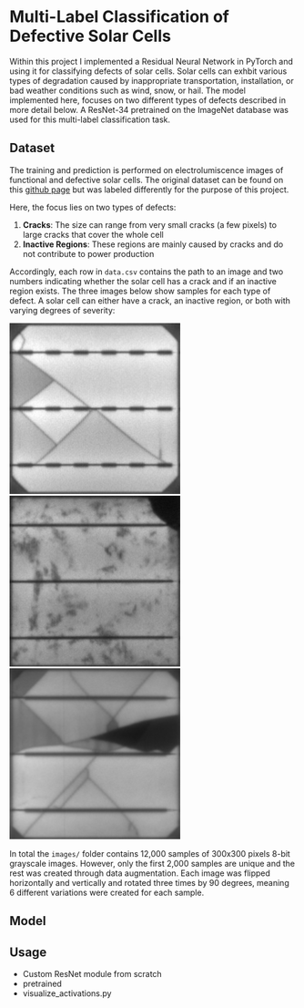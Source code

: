 # Multi-Label Classification of Defective Solar Cells
Within this project I implemented a Residual Neural Network in PyTorch and using it for classifying defects of solar cells.
Solar cells can exhbit various types of degradation caused by inappropriate transportation, installation, or bad weather conditions such as wind, snow, or hail.
The model implemented here, focuses on two different types of defects described in more detail below. 
A ResNet-34 pretrained on the ImageNet database was used for this multi-label classification task.

## Dataset
The training and prediction is performed on electrolumiscence images of functional and defective solar cells.
The original dataset can be found on this [github page](https://github.com/zae-bayern/elpv-dataset) but was labeled differently for the purpose of this project.

Here, the focus lies on two types of defects: 
1. **Cracks**: The size can range from very small cracks (a few pixels) to large cracks that cover the whole cell
2. **Inactive Regions**: These regions are mainly caused by cracks and do not contribute to power production

Accordingly, each row in `data.csv` contains the path to an image and two numbers indicating whether the solar cell has a crack and if an inactive region exists.
The three images below show samples for each type of defect. 
A solar cell can either have a crack, an inactive region, or both with varying degrees of severity:

![crack](images/cell1108.png) &nbsp;&nbsp; ![inactive](images/cell1623.png) &nbsp;&nbsp; ![crack](images/cell0376.png)

In total the `images/` folder contains 12,000 samples of 300x300 pixels 8-bit grayscale images. 
However, only the first 2,000 samples are unique and the rest was created through data augmentation.
Each image was flipped horizontally and vertically and rotated three times by 90 degrees, meaning 6 different variations were created for each sample.

## Model

## Usage


- Custom ResNet module from scratch
- pretrained
- visualize_activations.py
